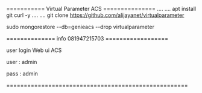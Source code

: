 =========== Virtual Parameter ACS ===============
....
....
apt install git curl -y
....
....
git clone https://github.com/alijayanet/virtualparameter

sudo mongorestore --db=genieacs --drop virtualparameter

============== info 081947215703 ==================

user login Web ui ACS

user : admin

pass : admin

====================================================
